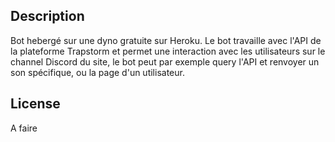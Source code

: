 ## Description

Bot hebergé sur une dyno gratuite sur Heroku. Le bot travaille avec l'API de 
la plateforme Trapstorm et permet une interaction avec les utilisateurs sur
le channel Discord du site, le bot peut par exemple query l'API et renvoyer
un son spécifique, ou la page d'un utilisateur.


## License

A faire
